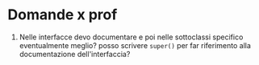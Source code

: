 # Domande x prof
1. Nelle interfacce devo documentare e poi nelle sottoclassi specifico eventualmente meglio? posso scrivere `super()` per far riferimento alla documentazione dell'interfaccia?